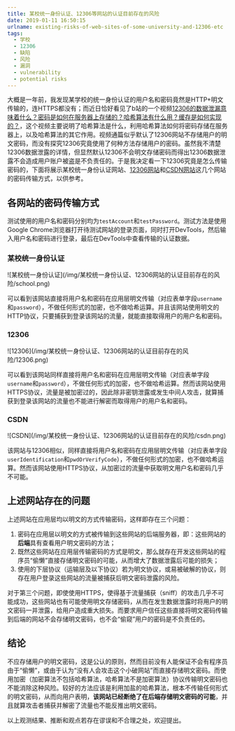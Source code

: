 ```yaml
---
title: 某校统一身份认证、12306等网站的认证目前存在的风险
date: 2019-01-11 16:50:15
urlname: existing-risks-of-web-sites-of-some-university-and-12306-etc
tags:
  - 学校
  - 12306
  - 缺陷
  - 风险
  - 漏洞
  - vulnerability
  - potential risks
---
```


大概是一年前，我发现某学校的统一身份认证的用户名和密码竟然是HTTP+明文传输的，连HTTPS都没有；而近日恰好看见了b站的一个视频[12306的数据泄漏意味着什么？密码是如何在服务器上存储的？哈希算法有什么用？缓存是如何实现的？](https://www.bilibili.com/video/av3999357)，这个视频主要说明了哈希算法是什么，利用哈希算法如何将密码存储在服务器上，以及哈希算法的其它作用。视频通篇似乎默认了12306网站不存储用户的明文密码，而没有探究12306究竟使用了何种方法存储用户的密码。虽然我不清楚12306数据泄露的详情，但显然默认12306不会明文存储密码而得出12306数据泄露不会造成用户账户被盗是不负责任的。于是我决定看一下12306究竟是怎么传输密码的，下面将展示某校统一身份认证网站、[12306网站](https://kyfw.12306.cn/otn/resources/login.html)和[CSDN网站](https://passport.csdn.net/login)这几个网站的密码传输方式，以供参考。

## 各网站的密码传输方式

测试使用的用户名和密码分别均为`testAccount`和`testPassword`。测试方法是使用Google Chrome浏览器打开待测试网站的登录页面，同时打开DevTools，然后输入用户名和密码进行登录，最后在DevTools中查看传输的认证数据。

### 某校统一身份认证

<div style="max-width: 100%; overflow-x: scroll;">![某校统一身份认证](/img/某校统一身份认证、12306网站的认证目前存在的风险/school.png)</div>

可以看到该网站直接将用户名和密码在应用层明文传输（对应表单字段`username`和`password`），不做任何形式的加密，也不做哈希运算。并且该网站使用明文的HTTP协议，只要捕获到登录该网站的流量，就能直接取得用户的用户名和密码。

### 12306

<div style="max-width: 100%; overflow-x: scroll;">![12306](/img/某校统一身份认证、12306网站的认证目前存在的风险/12306.png)</div>

可以看到该网站同样直接将用户名和密码在应用层明文传输（对应表单字段`username`和`password`），不做任何形式的加密，也不做哈希运算。然而该网站使用HTTPS协议，流量是被加密过的，因此除非密钥泄露或发生中间人攻击，就算捕获到登录该网站的流量也不能进行解密而取得用户的用户名和密码。

### CSDN

<div style="max-width: 100%; overflow-x: scroll;">![CSDN](/img/某校统一身份认证、12306网站的认证目前存在的风险/csdn.png)</div>

该网站与12306相似，同样直接将用户名和密码在应用层明文传输（对应表单字段`userIdentification`和`pwdOrVerifyCode`），不做任何形式的加密，也不做哈希运算。然而该网站使用HTTPS协议，从加密过的流量中获取明文用户名和密码几乎不可能。

## 上述网站存在的问题

上述网站在应用层均以明文的方式传输密码，这样即存在三个问题：

1. 密码在应用层以明文的方式被传输到这些网站的后端服务器，即：这些网站的**后端**具有查看用户明文密码的方法；
2. 既然这些网站在应用层传输密码的方式是明文，那么就存在开发这些网站的程序员“偷懒”直接存储明文密码的可能，从而增大了数据泄露后可能的损失；
3. 使用的下层协议（运输层及以下协议）若为明文协议，或易被破解的协议，则存在用户登录这些网站的流量被捕获后明文密码泄露的风险。

对于第三个问题，即使使用HTTPS，使得基于流量捕获（sniff）的攻击几乎不可能成功，这些网站也有可能使用明文存储密码，从而在发生数据泄露时将用户的明文密码一并泄露，给用户造成重大损失。而要求用户信任这些直接将明文密码传输到后端的网站不会存储明文密码，也不会“偷窥”用户的密码是不负责任的。

## 结论

不应存储用户的明文密码，这是公认的原则，然而目前没有人能保证不会有程序员由于“偷懒”，或由于认为“没有人会攻击这个小破网站”而直接存储明文密码。而使用加密（加密算法不包括哈希算法，哈希算法不是加密算法）协议传输明文密码也不能消除这种风险。较好的方法应该是利用加盐的哈希算法，根本不传输任何形式的明文密码，从而向用户表明，**该网站已经断绝了在后端存储明文密码的可能**，并且就算攻击者捕获并解密了流量也不能反推出明文密码。

以上观测结果、推断和观点若存在谬误和不合理之处，欢迎提出。
